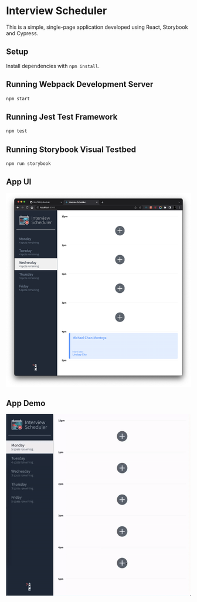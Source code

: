 # Interview Scheduler
This is a simple, single-page application developed using React, Storybook and Cypress.

## Setup

Install dependencies with `npm install`.

## Running Webpack Development Server

```sh
npm start
```

## Running Jest Test Framework

```sh
npm test
```

## Running Storybook Visual Testbed

```sh
npm run storybook
```
## App UI
!["UI"](https://github.com/Roy7384/scheduler/blob/master/docs/UI.png?raw=true) 

## App Demo
!["UI"](https://github.com/Roy7384/scheduler/blob/master/docs/demo.gif?raw=true) 